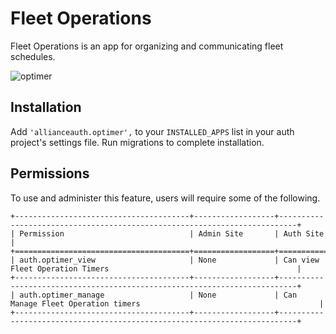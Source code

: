 # Fleet Operations

Fleet Operations is an app for organizing and communicating fleet schedules.

![optimer](/_static/images/features/apps/optimer.png)

## Installation

Add `'allianceauth.optimer',` to your `INSTALLED_APPS` list in your auth project's settings file. Run migrations to complete installation.

## Permissions

To use and administer this feature, users will require some of the following.

```eval_rst
+---------------------------------------+------------------+--------------------------------------------------------------------------+
| Permission                            | Admin Site       | Auth Site                                                                |
+=======================================+==================+==========================================================================+
| auth.optimer_view                     | None             | Can view Fleet Operation Timers                                          |
+---------------------------------------+------------------+--------------------------------------------------------------------------+
| auth.optimer_manage                   | None             | Can Manage Fleet Operation timers                                        |
+---------------------------------------+------------------+--------------------------------------------------------------------------+
```
